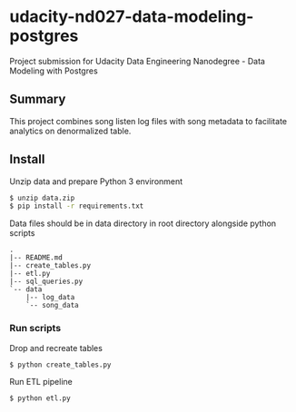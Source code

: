 # udacity-nd027-data-modeling-postgres

Project submission for Udacity Data Engineering Nanodegree - Data Modeling with Postgres

## Summary

This project combines song listen log files with song metadata to facilitate analytics on denormalized table.

## Install

Unzip data and prepare Python 3 environment

```bash
$ unzip data.zip
$ pip install -r requirements.txt
```

Data files should be in data directory in root directory alongside python scripts

```
.
|-- README.md
|-- create_tables.py
|-- etl.py
|-- sql_queries.py
`-- data
	|-- log_data
	`-- song_data
```

### Run scripts

Drop and recreate tables

```bash
$ python create_tables.py
```

Run ETL pipeline

```bash
$ python etl.py
```